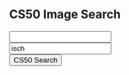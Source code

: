 <h2>CS50 Image Search</h2>

<form action="https://www.google.com/search" method="get">
<input name="q" type="text"/>
<br/>
<input name="tbm" value="isch" type="text"/>
<br/>
<input type="submit" value="CS50 Search"/>
</form>



